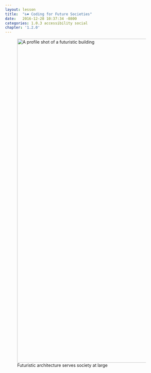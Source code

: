 ```yaml
---
layout: lesson
title:  "♿️❤️ Coding for Future Societies"
date:   2016-12-28 10:37:34 -0800
categories: 1.0.3 accessibility social
chapter: '1.2.0'
---
```


<figure>
  <img src="{{ site.url }}{{ site.baseurl }}/assets/images/futuristic-building/futuristic-building-1600.jpg" alt="A profile shot of a futuristic building" width="1600" height="1067">
  <figcaption>Futuristic architecture serves society at&nbsp;large</figcaption>  
</figure>
